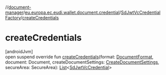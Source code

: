 //[document-manager](../../../index.md)/[eu.europa.ec.eudi.wallet.document.credential](../index.md)/[SdJwtVcCredentialFactory](index.md)/[createCredentials](create-credentials.md)

# createCredentials

[androidJvm]\
open suspend override fun [createCredentials](create-credentials.md)(format: [DocumentFormat](../../eu.europa.ec.eudi.wallet.document.format/-document-format/index.md), document: Document, createDocumentSettings: [CreateDocumentSettings](../../eu.europa.ec.eudi.wallet.document/-create-document-settings/index.md), secureArea: SecureArea): [List](https://kotlinlang.org/api/latest/jvm/stdlib/kotlin-stdlib/kotlin.collections/-list/index.html)&lt;[SdJwtVcCredential](../-sd-jwt-vc-credential/index.md)&gt;
